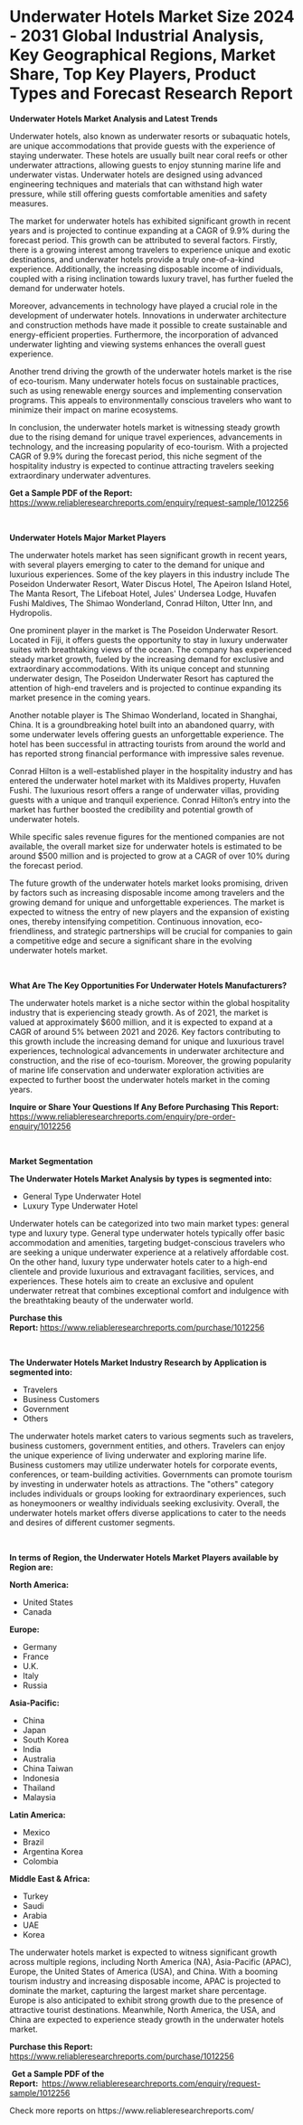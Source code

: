<p><h1>Underwater Hotels Market Size 2024 - 2031 Global Industrial Analysis, Key Geographical Regions, Market Share, Top Key Players, Product Types and Forecast Research Report</h1></p><p><strong>Underwater Hotels Market Analysis and Latest Trends</strong></p>
<p><p>Underwater hotels, also known as underwater resorts or subaquatic hotels, are unique accommodations that provide guests with the experience of staying underwater. These hotels are usually built near coral reefs or other underwater attractions, allowing guests to enjoy stunning marine life and underwater vistas. Underwater hotels are designed using advanced engineering techniques and materials that can withstand high water pressure, while still offering guests comfortable amenities and safety measures.</p><p>The market for underwater hotels has exhibited significant growth in recent years and is projected to continue expanding at a CAGR of 9.9% during the forecast period. This growth can be attributed to several factors. Firstly, there is a growing interest among travelers to experience unique and exotic destinations, and underwater hotels provide a truly one-of-a-kind experience. Additionally, the increasing disposable income of individuals, coupled with a rising inclination towards luxury travel, has further fueled the demand for underwater hotels.</p><p>Moreover, advancements in technology have played a crucial role in the development of underwater hotels. Innovations in underwater architecture and construction methods have made it possible to create sustainable and energy-efficient properties. Furthermore, the incorporation of advanced underwater lighting and viewing systems enhances the overall guest experience.</p><p>Another trend driving the growth of the underwater hotels market is the rise of eco-tourism. Many underwater hotels focus on sustainable practices, such as using renewable energy sources and implementing conservation programs. This appeals to environmentally conscious travelers who want to minimize their impact on marine ecosystems.</p><p>In conclusion, the underwater hotels market is witnessing steady growth due to the rising demand for unique travel experiences, advancements in technology, and the increasing popularity of eco-tourism. With a projected CAGR of 9.9% during the forecast period, this niche segment of the hospitality industry is expected to continue attracting travelers seeking extraordinary underwater adventures.</p></p>
<p><strong>Get a Sample PDF of the Report:&nbsp;</strong> <a href="https://www.reliableresearchreports.com/enquiry/request-sample/1012256">https://www.reliableresearchreports.com/enquiry/request-sample/1012256</a></p>
<p>&nbsp;</p>
<p><strong>Underwater Hotels Major Market Players</strong></p>
<p><p>The underwater hotels market has seen significant growth in recent years, with several players emerging to cater to the demand for unique and luxurious experiences. Some of the key players in this industry include The Poseidon Underwater Resort, Water Discus Hotel, The Apeiron Island Hotel, The Manta Resort, The Lifeboat Hotel, Jules' Undersea Lodge, Huvafen Fushi Maldives, The Shimao Wonderland, Conrad Hilton, Utter Inn, and Hydropolis.</p><p>One prominent player in the market is The Poseidon Underwater Resort. Located in Fiji, it offers guests the opportunity to stay in luxury underwater suites with breathtaking views of the ocean. The company has experienced steady market growth, fueled by the increasing demand for exclusive and extraordinary accommodations. With its unique concept and stunning underwater design, The Poseidon Underwater Resort has captured the attention of high-end travelers and is projected to continue expanding its market presence in the coming years.</p><p>Another notable player is The Shimao Wonderland, located in Shanghai, China. It is a groundbreaking hotel built into an abandoned quarry, with some underwater levels offering guests an unforgettable experience. The hotel has been successful in attracting tourists from around the world and has reported strong financial performance with impressive sales revenue.</p><p>Conrad Hilton is a well-established player in the hospitality industry and has entered the underwater hotel market with its Maldives property, Huvafen Fushi. The luxurious resort offers a range of underwater villas, providing guests with a unique and tranquil experience. Conrad Hilton’s entry into the market has further boosted the credibility and potential growth of underwater hotels.</p><p>While specific sales revenue figures for the mentioned companies are not available, the overall market size for underwater hotels is estimated to be around $500 million and is projected to grow at a CAGR of over 10% during the forecast period.</p><p>The future growth of the underwater hotels market looks promising, driven by factors such as increasing disposable income among travelers and the growing demand for unique and unforgettable experiences. The market is expected to witness the entry of new players and the expansion of existing ones, thereby intensifying competition. Continuous innovation, eco-friendliness, and strategic partnerships will be crucial for companies to gain a competitive edge and secure a significant share in the evolving underwater hotels market.</p></p>
<p>&nbsp;</p>
<p><strong>What Are The Key Opportunities For Underwater Hotels Manufacturers?</strong></p>
<p><p>The underwater hotels market is a niche sector within the global hospitality industry that is experiencing steady growth. As of 2021, the market is valued at approximately $600 million, and it is expected to expand at a CAGR of around 5% between 2021 and 2026. Key factors contributing to this growth include the increasing demand for unique and luxurious travel experiences, technological advancements in underwater architecture and construction, and the rise of eco-tourism. Moreover, the growing popularity of marine life conservation and underwater exploration activities are expected to further boost the underwater hotels market in the coming years.</p></p>
<p><strong>Inquire or Share Your Questions If Any Before Purchasing This Report:</strong> <a href="https://www.reliableresearchreports.com/enquiry/pre-order-enquiry/1012256">https://www.reliableresearchreports.com/enquiry/pre-order-enquiry/1012256</a></p>
<p>&nbsp;</p>
<p><strong>Market Segmentation</strong></p>
<p><strong>The Underwater Hotels Market Analysis by types is segmented into:</strong></p>
<p><ul><li>General Type Underwater Hotel</li><li>Luxury Type Underwater Hotel</li></ul></p>
<p><p>Underwater hotels can be categorized into two main market types: general type and luxury type. General type underwater hotels typically offer basic accommodation and amenities, targeting budget-conscious travelers who are seeking a unique underwater experience at a relatively affordable cost. On the other hand, luxury type underwater hotels cater to a high-end clientele and provide luxurious and extravagant facilities, services, and experiences. These hotels aim to create an exclusive and opulent underwater retreat that combines exceptional comfort and indulgence with the breathtaking beauty of the underwater world.</p></p>
<p><strong>Purchase this Report:&nbsp;</strong><a href="https://www.reliableresearchreports.com/purchase/1012256">https://www.reliableresearchreports.com/purchase/1012256</a></p>
<p>&nbsp;</p>
<p><strong>The Underwater Hotels Market Industry Research by Application is segmented into:</strong></p>
<p><ul><li>Travelers</li><li>Business Customers</li><li>Government</li><li>Others</li></ul></p>
<p><p>The underwater hotels market caters to various segments such as travelers, business customers, government entities, and others. Travelers can enjoy the unique experience of living underwater and exploring marine life. Business customers may utilize underwater hotels for corporate events, conferences, or team-building activities. Governments can promote tourism by investing in underwater hotels as attractions. The "others" category includes individuals or groups looking for extraordinary experiences, such as honeymooners or wealthy individuals seeking exclusivity. Overall, the underwater hotels market offers diverse applications to cater to the needs and desires of different customer segments.</p></p>
<p>&nbsp;</p>
<p><strong>In terms of Region, the Underwater Hotels Market Players available by Region are:</strong></p>
<p>
    <p> <strong> North America: </strong>
        <ul>
            <li>United States</li>
            <li>Canada</li>
        </ul>
        </p> 
    <p> <strong> Europe: </strong>
        <ul>
            <li>Germany</li>
            <li>France</li>
            <li>U.K.</li>
            <li>Italy</li>
            <li>Russia</li>
        </ul>
        </p> 
    <p> <strong> Asia-Pacific: </strong>
        <ul>
            <li>China</li>
            <li>Japan</li>
            <li>South Korea</li>
            <li>India</li>
            <li>Australia</li>
            <li>China Taiwan</li>
            <li>Indonesia</li>
            <li>Thailand</li>
            <li>Malaysia</li>
        </ul>
        </p> 
    <p> <strong> Latin America: </strong>
        <ul>
            <li>Mexico</li>
            <li>Brazil</li>
            <li>Argentina Korea</li>
            <li>Colombia</li>
        </ul>
        </p> 
    <p> <strong> Middle East & Africa: </strong>
        <ul>
            <li>Turkey</li>
            <li>Saudi</li>
            <li>Arabia</li>
            <li>UAE</li>
            <li>Korea</li>
        </ul>
    </p>
    </p>
<p><p>The underwater hotels market is expected to witness significant growth across multiple regions, including North America (NA), Asia-Pacific (APAC), Europe, the United States of America (USA), and China. With a booming tourism industry and increasing disposable income, APAC is projected to dominate the market, capturing the largest market share percentage. Europe is also anticipated to exhibit strong growth due to the presence of attractive tourist destinations. Meanwhile, North America, the USA, and China are expected to experience steady growth in the underwater hotels market.</p></p>
<p><strong>Purchase this Report: </strong><a href="https://www.reliableresearchreports.com/purchase/1012256">https://www.reliableresearchreports.com/purchase/1012256</a></p>
<p>&nbsp;<strong>Get a Sample PDF of the Report:&nbsp;&nbsp;</strong><a href="https://www.reliableresearchreports.com/enquiry/request-sample/1012256">https://www.reliableresearchreports.com/enquiry/request-sample/1012256</a></p>
<p><strong></strong></p>
<p>Check more reports on https://www.reliableresearchreports.com/</p>